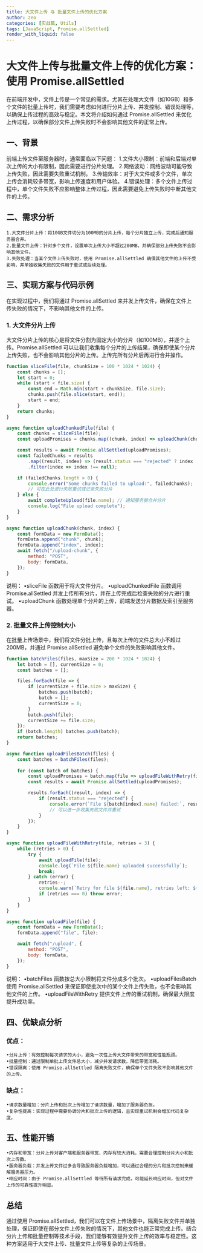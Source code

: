```yaml
---
title: 大文件上传 与 批量文件上传的优化方案
author: zeo
categories: [实战篇, Utils]
tags: [JavaScript, Promise.allSettled]
render_with_liquid: false
---
```


# 大文件上传与批量文件上传的优化方案：使用 Promise.allSettled

在前端开发中，文件上传是一个常见的需求。尤其在处理大文件（如10GB）和多个文件的批量上传时，我们需要考虑如何进行分片上传、并发控制、错误处理等，以确保上传过程的高效与稳定。本文将介绍如何通过 Promise.allSettled 来优化上传过程，以确保部分文件上传失败时不会影响其他文件的正常上传。

## 一、背景

前端上传文件至服务器时，通常面临以下问题：
	1.文件大小限制：前端和后端对单次上传的大小有限制，因此需要进行分片处理。
	2.网络波动：网络波动可能导致上传失败，因此需要失败重试机制。
	3.传输效率：对于大文件或多个文件，单次上传会消耗较多带宽，影响上传速度和用户体验。
	4.错误处理：多个文件上传过程中，单个文件失败不应影响整体上传过程，因此需要避免上传失败时中断其他文件的上传。

## 二、需求分析
	1.大文件分片上传：将10GB文件切分为100MB的分片上传，每个分片独立上传，完成后通知服务器合并。
	2.批量文件上传：针对多个文件，设置单次上传大小不超过200MB，并确保部分上传失败不会影响其他文件。
	3.失败处理：当某个文件上传失败时，使用 Promise.allSettled 确保其他文件的上传不受影响，并单独收集失败的文件用于重试或后续处理。

## 三、实现方案与代码示例

在实现过程中，我们将通过 Promise.allSettled 来并发上传文件，确保在文件上传失败的情况下，不影响其他文件的上传。

### 1. 大文件分片上传

大文件分片上传的核心是将文件分割为固定大小的分片（如100MB），并逐个上传。Promise.allSettled 可以让我们收集每个分片的上传结果，确保即使某个分片上传失败，也不会影响其他分片的上传。上传完所有分片后再进行合并操作。

```javascript
function sliceFile(file, chunkSize = 100 * 1024 * 1024) {
    const chunks = [];
    let start = 0;
    while (start < file.size) {
        const end = Math.min(start + chunkSize, file.size);
        chunks.push(file.slice(start, end));
        start = end;
    }
    return chunks;
}

async function uploadChunkedFile(file) {
    const chunks = sliceFile(file);
    const uploadPromises = chunks.map((chunk, index) => uploadChunk(chunk, index));

    const results = await Promise.allSettled(uploadPromises);
    const failedChunks = results
        .map((result, index) => (result.status === "rejected" ? index : null))
        .filter(index => index !== null);

    if (failedChunks.length > 0) {
        console.error("Some chunks failed to upload:", failedChunks);
        // 可在此处进行失败重试或记录失败分片
    } else {
        await completeUpload(file.name); // 通知服务器合并分片
        console.log("File upload complete");
    }
}

async function uploadChunk(chunk, index) {
    const formData = new FormData();
    formData.append("chunk", chunk);
    formData.append("index", index);
    await fetch("/upload-chunk", {
        method: "POST",
        body: formData,
    });
}
```
说明：
	•sliceFile 函数用于将大文件分片。
	•uploadChunkedFile 函数调用 Promise.allSettled 并发上传所有分片，并在上传完成后检查失败的分片进行重试。
	•uploadChunk 函数处理单个分片的上传，前端发送分片数据及索引至服务器。

### 2. 批量文件上传控制大小

在批量上传场景中，我们将文件分批上传，且每次上传的文件总大小不超过200MB，并通过 Promise.allSettled 避免单个文件的失败影响其他文件。
```javascript
function batchFiles(files, maxSize = 200 * 1024 * 1024) {
    let batch = [], currentSize = 0;
    const batches = [];

    files.forEach(file => {
        if (currentSize + file.size > maxSize) {
            batches.push(batch);
            batch = [];
            currentSize = 0;
        }
        batch.push(file);
        currentSize += file.size;
    });
    if (batch.length) batches.push(batch);
    return batches;
}

async function uploadFilesBatch(files) {
    const batches = batchFiles(files);
    
    for (const batch of batches) {
        const uploadPromises = batch.map(file => uploadFileWithRetry(file));
        const results = await Promise.allSettled(uploadPromises);

        results.forEach((result, index) => {
            if (result.status === "rejected") {
                console.error(`File ${batch[index].name} failed:`, result.reason);
                // 可以进一步收集失败文件并重试
            }
        });
    }
}

async function uploadFileWithRetry(file, retries = 3) {
    while (retries > 0) {
        try {
            await uploadFile(file);
            console.log(`File ${file.name} uploaded successfully`);
            break;
        } catch (error) {
            retries--;
            console.warn(`Retry for file ${file.name}, retries left: ${retries}`);
            if (retries === 0) throw error;
        }
    }
}

async function uploadFile(file) {
    const formData = new FormData();
    formData.append("file", file);

    await fetch("/upload", {
        method: "POST",
        body: formData,
    });
}
```
说明：
	•batchFiles 函数按总大小限制将文件分成多个批次。
	•uploadFilesBatch 使用 Promise.allSettled 来保证即使批次中的某个文件上传失败，也不会影响其他文件的上传。
	•uploadFileWithRetry 提供文件上传的重试机制，确保最大限度提升成功率。

## 四、优缺点分析

### 优点：
	•分片上传：有效控制每次请求的大小，避免一次性上传大文件带来的带宽和性能瓶颈。
	•批量控制：通过限制单批上传文件总大小，减少并发请求数，降低带宽消耗。
	•错误隔离：使用 Promise.allSettled 隔离失败文件，确保单个文件失败不影响其他文件的上传。

### 缺点：
	•请求数量增加：分片上传和批次上传增加了请求数量，增加了服务器负担。
	•复杂性提高：实现过程中需要协调分片和批次上传的逻辑，且实现重试机制会增加代码复杂度。

## 五、性能开销
	•内存和带宽：分片上传对客户端和服务器带宽、内存有较大消耗，需要合理控制分片大小和批次上传数。
	•服务器负载：并发上传文件过多会导致服务器负载增加，可以通过合理的分片和批次控制来缓解服务器压力。
	•响应时间：由于 Promise.allSettled 等待所有请求完成，可能延长响应时间，但对文件上传的可靠性提升明显。

## 总结

通过使用 Promise.allSettled，我们可以在文件上传场景中，隔离失败文件并单独处理，保证即使在部分文件上传失败的情况下，其他文件也能正常完成上传。结合分片上传和批量控制等技术手段，我们能够有效提升文件上传的效率与稳定性。这种方案适用于大文件上传、批量文件上传等复杂的上传场景。